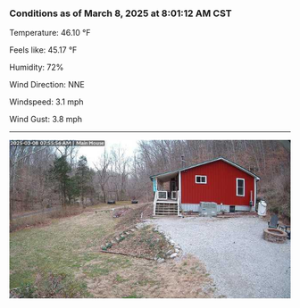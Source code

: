 ### Conditions as of March 8, 2025 at 8:01:12 AM CST 

Temperature: 46.10 &deg;F

Feels like: 45.17 &deg;F

Humidity: 72%

Wind Direction: NNE

Windspeed: 3.1 mph

Wind Gust: 3.8 mph

---

<img src="./images/latest.jpeg"/>

